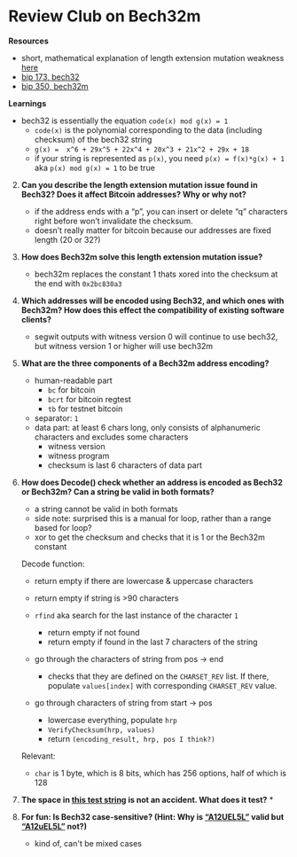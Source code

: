 # Review Club on Bech32m

**Resources**
- short, mathematical explanation of length extension mutation weakness [here](https://bitcoin.stackexchange.com/questions/91602/how-does-the-bech32-length-extension-mutation-weakness-work)
- [bip 173, bech32](https://github.com/bitcoin/bips/blob/master/bip-0173.mediawiki#bech32)
- [bip 350, bech32m](https://github.com/bitcoin/bips/blob/master/bip-0350.mediawiki)

**Learnings**
- bech32 is essentially the equation `code(x) mod g(x) = 1`
	- `code(x)` is the polynomial corresponding to the data (including checksum) of the bech32 string
	- `g(x) =  x^6 + 29x^5 + 22x^4 + 20x^3 + 21x^2 + 29x + 18`
	- if your string is represented as `p(x)`, you need `p(x) = f(x)*g(x) + 1` aka `p(x) mod g(x) = 1` to be true

2. **Can you describe the length extension mutation issue found in Bech32? Does it affect Bitcoin addresses? Why or why not?**
	* if the address ends with a “p”, you can insert or delete “q” characters right before won’t invalidate the checksum.
	* doesn’t really matter for bitcoin because our addresses are fixed length (20 or 32?)

3. **How does Bech32m solve this length extension mutation issue?**
	* bech32m replaces the constant 1 thats xored into the checksum at the end with `0x2bc830a3`

4. **Which addresses will be encoded using Bech32, and which ones with Bech32m? How does this effect the compatibility of existing software clients?**
	* segwit outputs with witness version 0 will continue to use bech32, but witness version 1 or higher will use bech32m

5. **What are the three components of a Bech32m address encoding?**

	* human-readable part
		* `bc` for bitcoin
		* `bcrt` for bitcoin regtest
		* `tb` for testnet bitcoin
	* separator: `1`
	* data part: at least 6 chars long, only consists of alphanumeric characters and excludes some characters
		* witness version
		* witness program
		* checksum  is last 6 characters of data part

6. **How does  Decode() check whether an address is encoded as Bech32 or Bech32m? Can a string be valid in both formats?**
	* a string cannot be valid in both formats
	* side note: surprised this is a manual for loop, rather than a range based for loop?
	* xor to get the checksum and checks that it is 1 or the Bech32m constant

	Decode function:
	* return empty if there are lowercase & uppercase characters
	* return empty if string is >90 characters

	* `rfind` aka search for the last instance of the character `1`
		* return empty if not found
		* return empty if found in the last 7 characters of the string

	* go through the characters of string from pos -> end
		* checks that they are defined on the `CHARSET_REV` list. If there, populate `values[index]` with corresponding `CHARSET_REV` value.

	* go through characters of string from start -> pos
		* lowercase everything, populate `hrp`
		* `VerifyChecksum(hrp, values)`
		* return `(encoding_result, hrp, pos I think?)`

	Relevant:
	* `char` is 1 byte, which is 8 bits, which has 256 options, half of which is 128


7. **The space in  [this test string](https://github.com/bitcoin/bitcoin/blob/835ff6b8568291870652ca0d33d934039e7b84a8/src/test/bech32_tests.cpp#L80)  is not an accident. What does it test?**
	*

8. **For fun: Is Bech32 case-sensitive? (Hint: Why is  [“A12UEL5L”](https://github.com/bitcoin/bitcoin/blob/835ff6b8568291870652ca0d33d934039e7b84a8/src/test/bech32_tests.cpp#L16)  valid but  [“A12uEL5L”](https://github.com/bitcoin/bitcoin/blob/835ff6b8568291870652ca0d33d934039e7b84a8/src/test/bech32_tests.cpp#L69)  not?)**
	* kind of, can't be mixed cases
